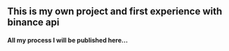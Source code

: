 ## This is my own project and first experience with binance api

#### All my process I will be published here...
